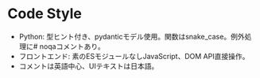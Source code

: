 # Code Style
- Python: 型ヒント付き、pydanticモデル使用。関数はsnake_case。例外処理に# noqaコメントあり。
- フロントエンド: 素のESモジュールなしJavaScript、DOM API直接操作。
- コメントは英語中心、UIテキストは日本語。